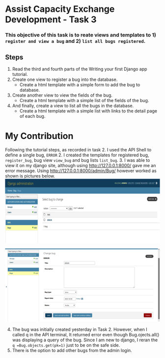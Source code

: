 # Assist Capacity Exchange Development - Task 3

### This objective of this task is to reate views and templates to 1) `register and view a bug` and 2) `list all bugs registered`.

## Steps
1. Read the third and fourth parts of the Writing your first Django app tutorial.
2. Create one view to register a bug into the database.
   * Create a html template with a simple form to add the bug to database.
3. Create another view to view the fields of the bug.
   * Create a html template with a simple list of the fields of the bug.
4. And finally, create a view to list all the bugs in the database.
   * Create a html template with a simple list with links to the detail page of each bug.

# My Contribution
Following the tutorial steps, as recorded in task 2. I used the API Shell to define a single bug, `ERROR`
2. I created the templates for registered bug, `register_bug`, bug view `view_bug` and bug lists `list_bug`. 
3. I was able to view it on my django site, although using http://127.0.0.1:8000/ gave me an error message. Using http://127.0.0.1:8000/admin/Bug/ however worked as shown is pictures below.
![Image](https://github.com/PaulaGweke/Outreachy_Contributions/blob/main/T347255_Django_Task3/bug_pic1_app_page.png)

![Image](https://github.com/PaulaGweke/Outreachy_Contributions/blob/main/T347255_Django_Task3/bug_pic2_details.png)

4. The bug was initially created yesterday in Task 2. However, when I called q in the API terminal, It returned error even though Bug.ojects.all() was displaying a query of the bug. Since I am new to django, I reran the `q =Bug.objects.get(pk=1)` just to be on the safe side.
5. There is the option to add other bugs from the admin login. 

